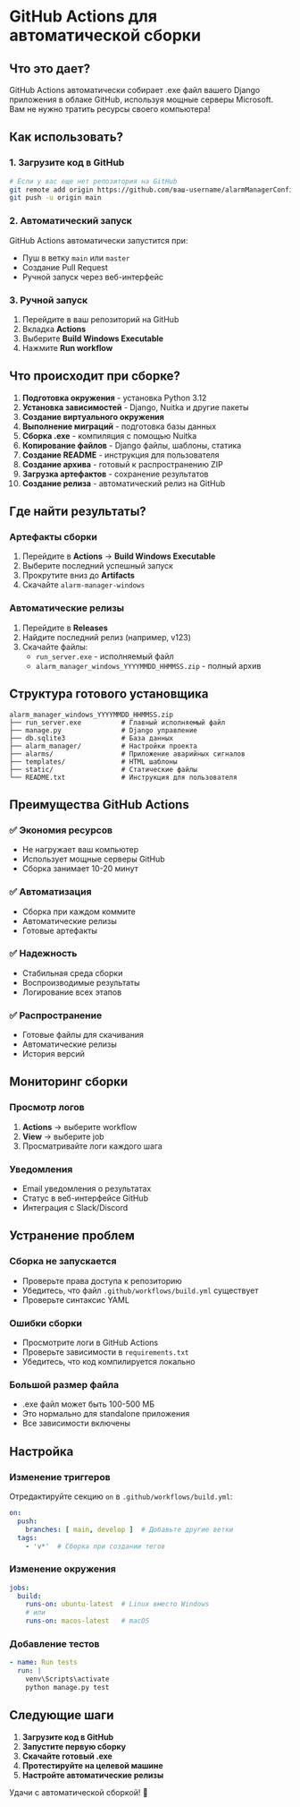 # GitHub Actions для автоматической сборки

## Что это дает?

GitHub Actions автоматически собирает .exe файл вашего Django приложения в облаке GitHub, используя мощные серверы Microsoft. Вам не нужно тратить ресурсы своего компьютера!

## Как использовать?

### 1. Загрузите код в GitHub

```bash
# Если у вас еще нет репозитория на GitHub
git remote add origin https://github.com/ваш-username/alarmManagerConfig.git
git push -u origin main
```

### 2. Автоматический запуск

GitHub Actions автоматически запустится при:
- Пуш в ветку `main` или `master`
- Создание Pull Request
- Ручной запуск через веб-интерфейс

### 3. Ручной запуск

1. Перейдите в ваш репозиторий на GitHub
2. Вкладка **Actions**
3. Выберите **Build Windows Executable**
4. Нажмите **Run workflow**

## Что происходит при сборке?

1. **Подготовка окружения** - установка Python 3.12
2. **Установка зависимостей** - Django, Nuitka и другие пакеты
3. **Создание виртуального окружения**
4. **Выполнение миграций** - подготовка базы данных
5. **Сборка .exe** - компиляция с помощью Nuitka
6. **Копирование файлов** - Django файлы, шаблоны, статика
7. **Создание README** - инструкция для пользователя
8. **Создание архива** - готовый к распространению ZIP
9. **Загрузка артефактов** - сохранение результатов
10. **Создание релиза** - автоматический релиз на GitHub

## Где найти результаты?

### Артефакты сборки
1. Перейдите в **Actions** → **Build Windows Executable**
2. Выберите последний успешный запуск
3. Прокрутите вниз до **Artifacts**
4. Скачайте `alarm-manager-windows`

### Автоматические релизы
1. Перейдите в **Releases**
2. Найдите последний релиз (например, v123)
3. Скачайте файлы:
   - `run_server.exe` - исполняемый файл
   - `alarm_manager_windows_YYYYMMDD_HHMMSS.zip` - полный архив

## Структура готового установщика

```
alarm_manager_windows_YYYYMMDD_HHMMSS.zip
├── run_server.exe          # Главный исполняемый файл
├── manage.py               # Django управление
├── db.sqlite3              # База данных
├── alarm_manager/          # Настройки проекта
├── alarms/                 # Приложение аварийных сигналов
├── templates/              # HTML шаблоны
├── static/                 # Статические файлы
└── README.txt              # Инструкция для пользователя
```

## Преимущества GitHub Actions

### ✅ Экономия ресурсов
- Не нагружает ваш компьютер
- Использует мощные серверы GitHub
- Сборка занимает 10-20 минут

### ✅ Автоматизация
- Сборка при каждом коммите
- Автоматические релизы
- Готовые артефакты

### ✅ Надежность
- Стабильная среда сборки
- Воспроизводимые результаты
- Логирование всех этапов

### ✅ Распространение
- Готовые файлы для скачивания
- Автоматические релизы
- История версий

## Мониторинг сборки

### Просмотр логов
1. **Actions** → выберите workflow
2. **View** → выберите job
3. Просматривайте логи каждого шага

### Уведомления
- Email уведомления о результатах
- Статус в веб-интерфейсе GitHub
- Интеграция с Slack/Discord

## Устранение проблем

### Сборка не запускается
- Проверьте права доступа к репозиторию
- Убедитесь, что файл `.github/workflows/build.yml` существует
- Проверьте синтаксис YAML

### Ошибки сборки
- Просмотрите логи в GitHub Actions
- Проверьте зависимости в `requirements.txt`
- Убедитесь, что код компилируется локально

### Большой размер файла
- .exe файл может быть 100-500 МБ
- Это нормально для standalone приложения
- Все зависимости включены

## Настройка

### Изменение триггеров
Отредактируйте секцию `on` в `.github/workflows/build.yml`:

```yaml
on:
  push:
    branches: [ main, develop ]  # Добавьте другие ветки
  tags:
    - 'v*'  # Сборка при создании тегов
```

### Изменение окружения
```yaml
jobs:
  build:
    runs-on: ubuntu-latest  # Linux вместо Windows
    # или
    runs-on: macos-latest   # macOS
```

### Добавление тестов
```yaml
- name: Run tests
  run: |
    venv\Scripts\activate
    python manage.py test
```

## Следующие шаги

1. **Загрузите код в GitHub**
2. **Запустите первую сборку**
3. **Скачайте готовый .exe**
4. **Протестируйте на целевой машине**
5. **Настройте автоматические релизы**

Удачи с автоматической сборкой! 🚀 
